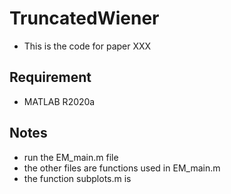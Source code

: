 # TruncatedWiener
- This is the code for paper XXX

## Requirement
- MATLAB R2020a

## Notes
- run the EM_main.m file
- the other files are functions used in EM_main.m
- the function subplots.m is 
